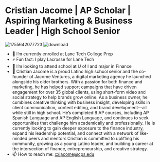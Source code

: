 # Cristian Jacome  | AP Scholar | Aspiring Marketing & Business Leader | High School Senior
 ![1755642077723](https://github.com/user-attachments/assets/884773ef-828f-4fa3-9698-116c9156f8c6)
![download](https://github.com/user-attachments/assets/149f3c06-52ba-48a4-a455-0b01a1144ff2)


<!--
**Cris30-ai/Cris30-ai** is a ✨ _special_ ✨ repository because its `README.md` (this file) appears on your GitHub profile.
-->


- 🔭 I’m currently enrolled at Lane Tech College Prep
-  ⚡ Fun fact: I play Lacrosse for Lane Tech 
- 🤔 I’m looking to attend school at U of I and major in Finance
- 💬 Cristian Jacome is a proud Latino high school senior and the co-founder of Jacome Ventures, a digital marketing agency he launched alongside his older brothers. With a passion for both finance and marketing, he has helped support campaigns that have driven engagement for over 35 global clients, using short-form video and social strategy to help brands grow online. As a business owner, he combines creative thinking with business insight, developing skills in client communication, content editing, and brand development—all while still in high school. He’s completed 8 AP courses, including AP Spanish Language and AP English Language, and continues to seek opportunities that challenge him academically and professionally. He is currently looking to gain deeper exposure to the finance industry, expand his leadership potential, and connect with a network of like-minded peers and mentors.Cristian is committed to uplifting his community, growing as a young Latino leader, and building a career at the intersection of finance, entrepreneurship, and creative strategy.
- 📫 How to reach me: cxjacome@cps.edu

